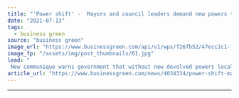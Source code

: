 ```yaml
---
title: "'Power shift' -  Mayors and council leaders demand new powers to support net zero action"
date: "2021-07-13"
tags: 
  - business green
source: "business green"
image_url: "https://www.businessgreen.com/api/v1/wps/f26fb52/47ecc2c1-f0ee-4eda-b072-9895d916a8ef/4/Birmingham-bull-ring-185x114.jpg"
image_fp: "/assets/img/post_thumbnails/61.jpg"
lead: "
 New communique warns government that without new devolved powers local authorities, cities, and regions will struggle to deliver decarbonisation necessary to meet net zero goals ..."
article_url: "https://www.businessgreen.com/news/4034334/power-shift-mayors-council-leaders-demand-powers-support-net-zero-action"
---
```


---
